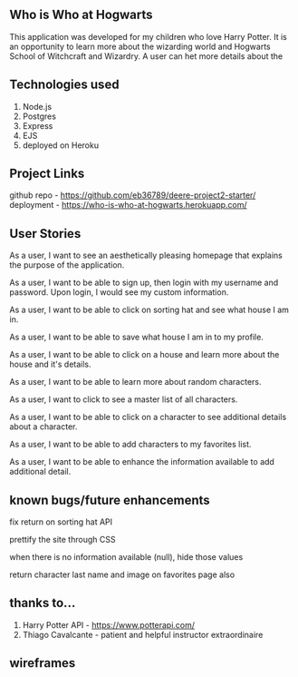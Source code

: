 ## Who is Who at Hogwarts
This application was developed for my children who love Harry Potter.  It is an opportunity to learn more about the wizarding world and Hogwarts School of Witchcraft and Wizardry.  A user can het more details about the 

## Technologies used
1. Node.js
2. Postgres
3. Express
4. EJS
5. deployed on Heroku

## Project Links
github repo - https://github.com/eb36789/deere-project2-starter/
deployment - https://who-is-who-at-hogwarts.herokuapp.com/

## User Stories

As a user, I want to see an aesthetically pleasing homepage that explains the purpose of the application.

As a user, I want to be able to sign up, then login with my username and password.  Upon login, I would see my custom information.

As a user, I want to be able to click on sorting hat and see what house I am in. 

As a user, I want to be able to save what house I am in to my profile.

As a user, I want to be able to click on a house and learn more about the house and it's details.

As a user, I want to be able to learn more about random characters.

As a user, I want to click to see a master list of all characters.

As a user, I want to be able to click on a character to see additional details about a character.

As a user, I want to be able to add characters to my favorites list.

As a user, I want to be able to enhance the information available to add additional detail.

## known bugs/future enhancements
fix return on sorting hat API

prettify the site through CSS

when there is no information available (null), hide those values

return character last name and image on favorites page also

## thanks to...

1. Harry Potter API - https://www.potterapi.com/
2. Thiago Cavalcante - patient and helpful instructor extraordinaire

## wireframes


